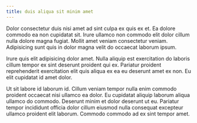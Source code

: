 ```yaml
---
title: duis aliqua sit minim amet
---
```


Dolor consectetur duis nisi amet ad sint culpa ex quis ex et. Ea dolore commodo ea non cupidatat sit. Irure ullamco non commodo elit dolor cillum nulla dolore magna fugiat. Mollit amet veniam consectetur veniam. Adipisicing sunt quis in dolor magna velit do occaecat laborum ipsum.

Irure quis elit adipisicing dolor amet. Nulla aliquip est exercitation do laboris cillum tempor ex sint deserunt proident qui ex. Pariatur proident reprehenderit exercitation elit quis aliqua ex ea eu deserunt amet ex non. Eu elit cupidatat id amet dolor.

Ut sit labore id laborum id. Cillum veniam tempor nulla enim commodo proident occaecat nisi ullamco ea dolor. Eu cupidatat aliquip laborum aliqua ullamco do commodo. Deserunt minim et dolor deserunt ut eu. Pariatur tempor incididunt officia dolor cillum eiusmod nulla consequat excepteur ullamco proident elit laborum. Commodo commodo ad ex sint tempor amet.
